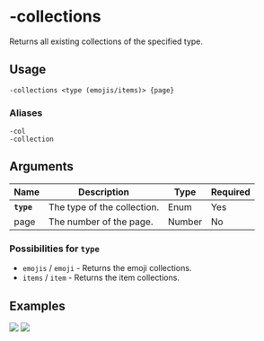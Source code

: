 # -collections

Returns all existing collections of the specified type.

## Usage

```
-collections <type (emojis/items)> {page}
```

### Aliases

```
-col
-collection
```

## Arguments

| Name     | Description                 | Type   | Required |
| -------- | --------------------------- | ------ | -------- |
| **`type`** | The type of the collection. | Enum   | Yes      |
| page     | The number of the page.     | Number | No       |


### Possibilities for **`type`**

- `emojis` / `emoji` - Returns the emoji collections.
- `items` / `item` - Returns the item collections.

## Examples

![](https://user-images.githubusercontent.com/111157596/245515549-5b0dc79f-09c0-4000-8ec7-96f673c56aec.png)
![](https://user-images.githubusercontent.com/111157596/245515652-362ace77-7069-448a-a91c-5b51fc4ce43b.png)